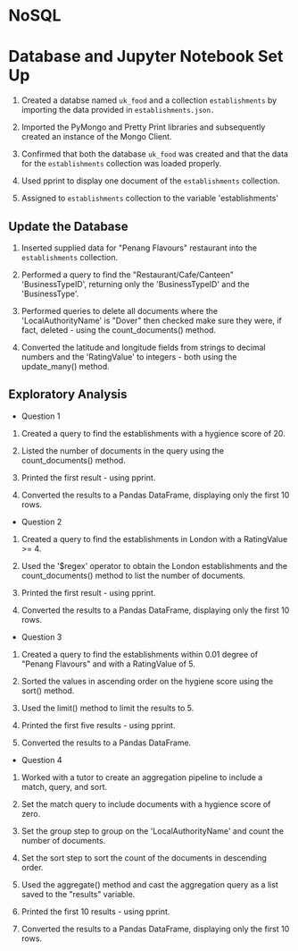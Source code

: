 # NoSQL

# Database and Jupyter Notebook Set Up
1. Created a databse named `uk_food` and a collection `establishments` by importing the data provided in `establishments.json.`

2. Imported the PyMongo and Pretty Print libraries and subsequently created an instance of the Mongo Client.

3. Confirmed that both the database `uk_food` was created and that the data for the `establishments` collection was loaded properly.

4. Used pprint to display one document of the `establishments` collection.

5. Assigned to `establishments` collection to the variable 'establishments'

## Update the Database
1. Inserted supplied data for "Penang Flavours" restaurant into the `establishments` collection.

2. Performed a query to find the "Restaurant/Cafe/Canteen" 'BusinessTypeID', returning only the 'BusinessTypeID' and the 'BusinessType'.

3. Performed queries to delete all documents where the 'LocalAuthorityName' is "Dover" then checked make sure they were, if fact, deleted - using the count_documents() method.

4. Converted the latitude and longitude fields from strings to decimal numbers and the 'RatingValue' to integers - both using the update_many() method. 

## Exploratory Analysis
* Question 1
1. Created a query to find the establishments with a hygience score of 20.

2. Listed the number of documents in the query using the count_documents() method.

3. Printed the first result - using pprint.

4. Converted the results to a Pandas DataFrame, displaying only the first 10 rows.

* Question 2
1. Created a query to find the establishments in London with a RatingValue >= 4.

2. Used the '$regex' operator to obtain the London establishments and the count_documents() method to list the number of documents.
 
3. Printed the first result - using pprint.

4. Converted the results to a Pandas DataFrame, displaying only the first 10 rows.

* Question 3
1. Created a query to find the establishments within 0.01 degree of "Penang Flavours" and with a RatingValue of 5.

2. Sorted the values in ascending order on the hygiene score using the sort() method. 

3. Used the limit() method to limit the results to 5.

4. Printed the first five results - using pprint.

5. Converted the results to a Pandas DataFrame.

* Question 4
1. Worked with a tutor to create an aggregation pipeline to include a match, query, and sort.

2. Set the match query to include documents with a hygience score of zero.

3. Set the group step to group on the 'LocalAuthorityName' and count the number of documents.

4. Set the sort step to sort the count of the documents in descending order.

5. Used the aggregate() method and cast the aggregation query as a list saved to the "results" variable.

6. Printed the first 10 results - using pprint.

7. Converted the results to a Pandas DataFrame, displaying only the first 10 rows.